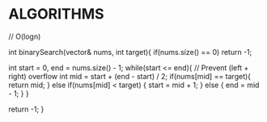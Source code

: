 # ALGORITHMS

// O(logn)

int binarySearch(vector<int>& nums, int target){
  if(nums.size() == 0)
    return -1;

  int start = 0, end = nums.size() - 1;
  while(start <= end){
    // Prevent (left + right) overflow
    int mid = start + (end - start) / 2;
    if(nums[mid] == target){ return mid; }
    else if(nums[mid] < target) { start = mid + 1; }
    else { end = mid - 1; }
  }

 
  return -1;
}

